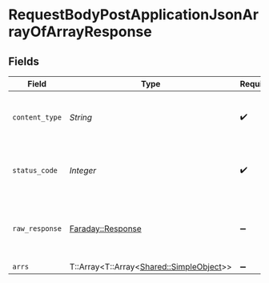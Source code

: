 # RequestBodyPostApplicationJsonArrayOfArrayResponse


## Fields

| Field                                                                           | Type                                                                            | Required                                                                        | Description                                                                     |
| ------------------------------------------------------------------------------- | ------------------------------------------------------------------------------- | ------------------------------------------------------------------------------- | ------------------------------------------------------------------------------- |
| `content_type`                                                                  | *String*                                                                        | :heavy_check_mark:                                                              | HTTP response content type for this operation                                   |
| `status_code`                                                                   | *Integer*                                                                       | :heavy_check_mark:                                                              | HTTP response status code for this operation                                    |
| `raw_response`                                                                  | [Faraday::Response](https://www.rubydoc.info/gems/faraday/Faraday/Response)     | :heavy_minus_sign:                                                              | Raw HTTP response; suitable for custom response parsing                         |
| `arrs`                                                                          | T::Array<T::Array<[Shared::SimpleObject](../../models/shared/simpleobject.md)>> | :heavy_minus_sign:                                                              | OK                                                                              |